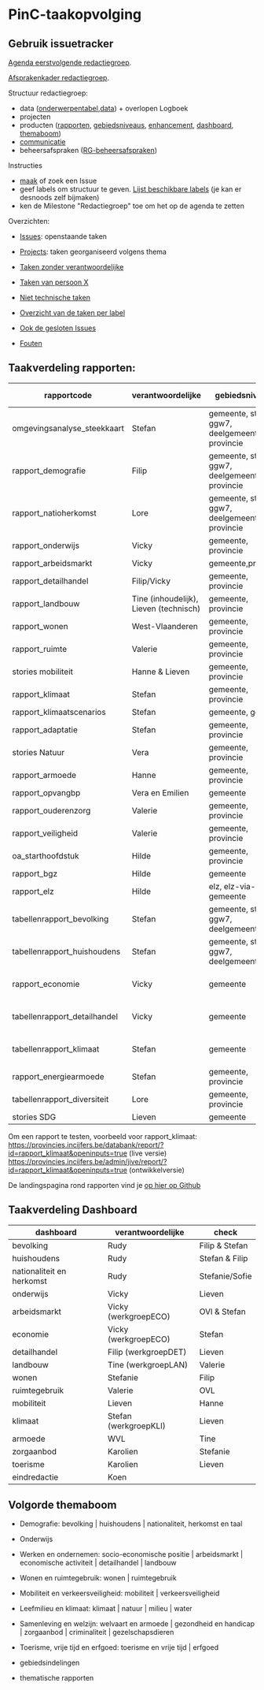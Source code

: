 # PinC-taakopvolging

## Gebruik issuetracker

[Agenda eerstvolgende redactiegroep](https://github.com/provinciesincijfers/PinC-taakopvolging/milestone/2).

[Afsprakenkader redactiegroep](https://vlbr.sharepoint.com/:w:/r/teams/DA-Interprovincialewerking/Gedeelde%20documenten/Redactiegroep%20PinC/Afsprakenkader%20Redactiegroep.docx?d=wf8e56f4127ae4c04b7586d42be5bdf13&csf=1&web=1&e=7tHWI9).

Structuur redactiegroep:
- data ([onderwerpentabel](https://github.com/provinciesincijfers/PinC-taakopvolging/labels/onderwerpentabel),[data](https://github.com/provinciesincijfers/PinC-taakopvolging/labels/data)) + overlopen Logboek
- projecten 
- producten ([rapporten](https://github.com/provinciesincijfers/PinC-taakopvolging/labels/Rapporten), [gebiedsniveaus](https://github.com/provinciesincijfers/PinC-taakopvolging/labels/gebiedsniveaus), [enhancement](https://github.com/provinciesincijfers/PinC-taakopvolging/labels/enhancement), [dashboard](https://github.com/provinciesincijfers/PinC-taakopvolging/labels/dashboard), [themaboom](https://github.com/provinciesincijfers/PinC-taakopvolging/labels/themaboom))
- [communicatie](https://github.com/provinciesincijfers/PinC-taakopvolging/labels/communicatie)
- beheersafspraken ([RG-beheersafspraken](https://github.com/provinciesincijfers/PinC-taakopvolging/labels/RG-beheersafspraken))

Instructies
- [maak](https://github.com/provinciesincijfers/PinC-taakopvolging/issues/new) of zoek een Issue
- geef labels om structuur te geven. [Lijst beschikbare labels](https://github.com/provinciesincijfers/PinC-taakopvolging/labels) (je kan er desnoods zelf bijmaken)
- ken de Milestone "Redactiegroep" toe om het op de agenda te zetten



Overzichten:
- [Issues](https://github.com/provinciesincijfers/PinC-taakopvolging/issues): openstaande taken
- [Projects](https://github.com/provinciesincijfers/PinC-taakopvolging/projects): taken georganiseerd volgens thema

- [Taken zonder verantwoordelijke](https://github.com/provinciesincijfers/PinC-taakopvolging/issues?utf8=%E2%9C%93&q=is%3Aopen+no%3Aassignee)
- [Taken van persoon X](https://github.com/provinciesincijfers/PinC-taakopvolging/issues?q=assignee%3Ajoostschouppe+is%3Aopen)
- [Niet technische taken](https://github.com/provinciesincijfers/PinC-taakopvolging/labels/niet-technisch)
- [Overzicht van de taken per label](https://github.com/provinciesincijfers/PinC-taakopvolging/labels)
- [Ook de gesloten Issues](https://github.com/provinciesincijfers/PinC-taakopvolging/issues?utf8=%E2%9C%93&q=is%3Aissue)
- [Fouten](https://github.com/provinciesincijfers/PinC-taakopvolging/issues?q=is%3Aissue+is%3Aopen+label%3Abug)



## Taakverdeling rapporten:

| rapportcode   | verantwoordelijke  | gebiedsniveaus | aantal gebieden |
|---|---|---|---|
|omgevingsanalyse_steekkaart | Stefan | gemeente, statsec, ggw7, deelgemeente, provincie | ∞ |
|rapport_demografie | Filip | gemeente, statsec, ggw7, deelgemeente, provincie | ∞ |
|rapport_natioherkomst | Lore | gemeente, statsec, ggw7, deelgemeente, provincie | ∞ |
|rapport_onderwijs | Vicky | gemeente, provincie | ∞ |
|rapport_arbeidsmarkt|Vicky|gemeente,provincie| ∞ |
|rapport_detailhandel | Filip/Vicky | gemeente, provincie | ∞ |
|rapport_landbouw | Tine (inhoudelijk), Lieven (technisch) | gemeente, provincie | ∞ |
|rapport_wonen | West-Vlaanderen | gemeente, provincie | ∞ |
|rapport_ruimte | Valerie | gemeente, provincie | ∞ |
|stories mobiliteit | Hanne & Lieven | gemeente, provincie | ∞ |
|rapport_klimaat  | Stefan | gemeente, provincie | ∞ |
|rapport_klimaatscenarios  | Stefan | gemeente, gewest | 2 |
|rapport_adaptatie  | Stefan | gemeente, provincie | ∞ |
|stories Natuur | Vera | gemeente, provincie | 1 | 
|rapport_armoede | Hanne | gemeente, provincie | ∞ |
|rapport_opvangbp | Vera en Emilien |  gemeente | 1 |
|rapport_ouderenzorg | Valerie | gemeente, provincie | ∞ |
|rapport_veiligheid | Valerie | gemeente, provincie | ∞ |
|oa_starthoofdstuk| Hilde | gemeente, provincie | 1 |
|rapport_bgz | Hilde |  gemeente | 1 |
|rapport_elz | Hilde | elz, elz-via-gemeente | 1 |
|tabellenrapport_bevolking | Stefan | gemeente, statsec, ggw7, deelgemeente | 1 (+3 als vgl-gebied) |
|tabellenrapport_huishoudens | Stefan | gemeente, statsec, ggw7, deelgemeente | 1 (+3 als vgl-gebied) |
|rapport_economie | Vicky | gemeente | 1 (+3 als vgl-gebied) |
|tabellenrapport_detailhandel | Vicky | gemeente | 1 (+3 als vgl-gebied) |
|tabellenrapport_klimaat | Stefan | gemeente | 1 (+3 als vgl-gebied) |
|rapport_energiearmoede | Stefan | gemeente, provincie | 1 |
|tabellenrapport_diversiteit | Lore | gemeente, provincie | 1 |
|stories SDG | Lieven | gemeente | 1 |

Om een rapport te testen, voorbeeld voor rapport_klimaat:  
https://provincies.incijfers.be/databank/report/?id=rapport_klimaat&openinputs=true (live versie)  
https://provincies.incijfers.be/admin/jive/report/?id=rapport_klimaat&openinputs=true (ontwikkelversie)  

De landingspagina rond rapporten vind je [op hier op Github](https://github.com/provinciesincijfers/JiveDocumentation/tree/master/07.%20Rapporten)

## Taakverdeling Dashboard

| dashboard   | verantwoordelijke  |  check  |
|---|---|---|
|bevolking | Rudy | Filip & Stefan |
|huishoudens | Rudy | Stefan & Filip |
|nationaliteit en herkomst | Rudy | Stefanie/Sofie |
|onderwijs | Vicky | Lieven |
|arbeidsmarkt | Vicky (werkgroepECO) | OVl & Stefan |
|economie | Vicky (werkgroepECO) | Stefan |
|detailhandel | Filip (werkgroepDET) | Lieven |
|landbouw | Tine (werkgroepLAN) | Valerie |
|wonen | Stefanie | Filip |
|ruimtegebruik | Valerie | OVL |
|mobiliteit | Lieven | Hanne |
|klimaat | Stefan (werkgroepKLI) | Lieven |
|armoede | WVL | Tine |
|zorgaanbod | Karolien | Stefanie |
|toerisme | Karolien | Lieven |
|eindredactie | Koen |   |


## Volgorde themaboom
- Demografie: bevolking | huishoudens | nationaliteit, herkomst en taal
- Onderwijs
- Werken en ondernemen: socio-economische positie | arbeidsmarkt | economische activiteit | detailhandel | landbouw
- Wonen en ruimtegebruik: wonen | ruimtegebruik
- Mobiliteit en verkeersveiligheid: mobiliteit | verkeersveiligheid
- Leefmilieu en klimaat: klimaat | natuur | milieu | water
- Samenleving en welzijn: welvaart en armoede | gezondheid en handicap | zorgaanbod | criminaliteit | gezelschapsdieren
- Toerisme, vrije tijd en erfgoed: toerisme en vrije tijd | erfgoed 

- gebiedsindelingen
- thematische rapporten
